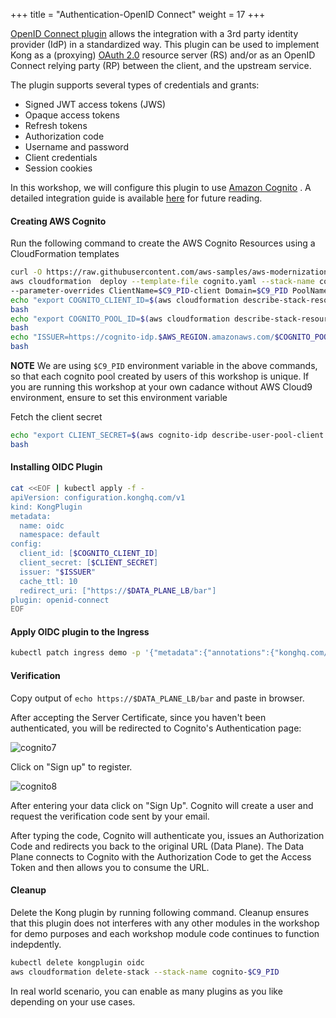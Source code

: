 +++
title = "Authentication-OpenID Connect"
weight = 17
+++

[OpenID Connect plugin](https://docs.konghq.com/hub/kong-inc/openid-connect/) allows the integration with a 3rd party identity provider (IdP) in a standardized way. This plugin can be used to implement Kong as a (proxying) [OAuth 2.0](https://tools.ietf.org/html/rfc6749) resource server (RS) and/or as an OpenID Connect relying party (RP) between the client, and the upstream service.

The plugin supports several types of credentials and grants:

* Signed JWT access tokens (JWS)
* Opaque access tokens
* Refresh tokens
* Authorization code
* Username and password
* Client credentials
* Session cookies

In this workshop, we will configure this plugin to use [Amazon Cognito](https://aws.amazon.com/cognito/) . A detailed integration guide is available [here](https://docs.konghq.com/gateway/latest/kong-plugins/authentication/oidc/cognito/) for future reading.

#### Creating AWS Cognito

Run the following command to create the AWS Cognito Resources using a CloudFormation templates

```bash
curl -O https://raw.githubusercontent.com/aws-samples/aws-modernization-with-kong/master/templates/cognito.yaml
aws cloudformation  deploy --template-file cognito.yaml --stack-name cognito-$C9_PID \
--parameter-overrides ClientName=$C9_PID-client Domain=$C9_PID PoolName=$C9_PID-pool CallBackUrl=https://$DATA_PLANE_LB/bar
echo "export COGNITO_CLIENT_ID=$(aws cloudformation describe-stack-resources --stack-name cognito-$C9_PID | jq -r '.StackResources[] | select(.ResourceType=="AWS::Cognito::UserPoolClient") | .PhysicalResourceId')" >> ~/.bashrc
bash
echo "export COGNITO_POOL_ID=$(aws cloudformation describe-stack-resources --stack-name cognito-$C9_PID | jq -r '.StackResources[] | select(.ResourceType=="AWS::Cognito::UserPool") | .PhysicalResourceId')" >> ~/.bashrc
bash
echo "ISSUER=https://cognito-idp.$AWS_REGION.amazonaws.com/$COGNITO_POOL_ID/.well-known/openid-configuration" >> ~/.bashrc
bash
```

**NOTE** We are using `$C9_PID` environment variable in the above commands, so that each cognito pool created by users of this workshop is unique. If you are running this workshop at your own cadance without AWS Cloud9 environment, ensure to set this environment variable

Fetch the client secret

```bash
echo "export CLIENT_SECRET=$(aws cognito-idp describe-user-pool-client --user-pool-id $COGNITO_POOL_ID --client-id $COGNITO_CLIENT_ID --query 'UserPoolClient.ClientSecret')" >> ~/.bashrc
bash
```
#### Installing OIDC Plugin

```bash
cat <<EOF | kubectl apply -f -
apiVersion: configuration.konghq.com/v1
kind: KongPlugin
metadata:
  name: oidc
  namespace: default
config:
  client_id: [$COGNITO_CLIENT_ID]
  client_secret: [$CLIENT_SECRET]
  issuer: "$ISSUER"
  cache_ttl: 10
  redirect_uri: ["https://$DATA_PLANE_LB/bar"]
plugin: openid-connect
EOF
```

#### Apply OIDC plugin to the Ingress

```bash
kubectl patch ingress demo -p '{"metadata":{"annotations":{"konghq.com/plugins":"oidc"}}}'
```
#### Verification

Copy output of `echo https://$DATA_PLANE_LB/bar` and paste in browser.

After accepting the Server Certificate, since you haven't been authenticated, you will be redirected to Cognito's Authentication page:

![cognito7](/images/cognito7.png)


Click on "Sign up" to register.

![cognito8](/images/cognito8.png)


After entering your data click on "Sign Up". Cognito will create a user and request the verification code sent by your email.


After typing the code, Cognito will authenticate you, issues an Authorization Code and redirects you back to the original URL (Data Plane). The Data Plane connects to Cognito with the Authorization Code to get the Access Token and then allows you to consume the URL.


#### Cleanup

Delete the Kong plugin by running following command. Cleanup ensures that this plugin does not interferes with any other modules in the workshop for demo purposes and each workshop module code continues to function indepdently.

```bash
kubectl delete kongplugin oidc
aws cloudformation delete-stack --stack-name cognito-$C9_PID
```

In real world scenario, you can enable as many plugins as you like depending on your use cases.